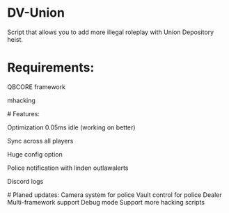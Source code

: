 # DV-Union
Script that allows you to add more illegal roleplay with Union Depository heist.

# Requirements:
<p>
 QBCORE framework
 </p>
  <p>
mhacking
</p>
# Features:
  <p>
Optimization 0.05ms idle (working on better)
  </p>
    <p>
  
Sync across all players
  </p>
        <p>
Huge config option
  </p>
            <p>
Police notification with linden outlawalerts
  </p>
                <p>
Discord logs
</p>
# Planed updates:
Camera system for police
Vault control for police
Dealer 
Multi-framework support
Debug mode
Support more hacking scripts
